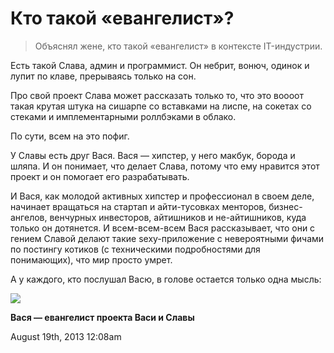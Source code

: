 # Кто такой «евангелист»?

> Объяснял жене, кто такой «евангелист» в контексте IT-индустрии.

Есть такой Слава, админ и программист. Он небрит, вонюч, одинок и лупит
по клаве, прерываясь только на сон.

Про свой проект Слава может рассказать только то, что это воооот такая
крутая штука на сишарпе со вставками на лиспе, на сокетах со стеками и
имплементарными роллбэками в облако.

По сути, всем на это пофиг.

У Славы есть друг Вася. Вася — хипстер, у него макбук, борода и шляпа. И
он понимает, что делает Слава, потому что ему нравится этот проект и он
помогает его разрабатывать.

И Вася, как молодой активных хипстер и профессионал в своем деле,
начинает вращаться на стартап и айти-тусовках менторов, бизнес-ангелов,
венчурных инвесторов, айтишников и не-айтишников, куда только он
дотянется. И всем-всем-всем Вася рассказывает, что они с гением Славой
делают такие sexy-приложение с невероятными фичами по постингу котиков
(с техническими подробностями для понимающих), что мир просто умрет.

А у каждого, кто послушал Васю, в голове остается только одна мысль:

![](./_resources/96819249101_0.jpg)

**Вася — евангелист проекта Васи и Славы**

<span id="timestamp"> August 19th, 2013 12:08am </span>
